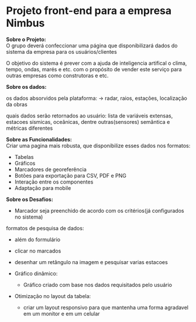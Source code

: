 <h1>Projeto front-end para a empresa Nimbus</h1>

**Sobre o Projeto:**<br>
O grupo deverá confeccionar uma página que disponibilizará dados do sistema da empresa para os usuários/clientes

O objetivo do sistema é prever com a ajuda de inteligencia artifical o clima, tempo, ondas, marés e etc. 
com o propósito de vender este serviço para outras empresas como construtoras e etc.

**Sobre os dados:**

os dados absorvidos pela plataforma:
  -> radar, raios, estações, localização da obras

quais dados serão retornados ao usuário:
  lista de variáveis extensas, estacoes sísmicas, oceânicas, dentre outras(sensores)
  semântica e métricas diferentes

**Sobre as Funcionalidades:** <br>
 Criar uma pagina mais robusta, que disponibilize esses dados nos formatos:
  * Tabelas
  * Gráficos
  * Marcadores de georeferência
  * Botões para exportação para CSV, PDF e PNG
  * Interação entre os componentes
  * Adaptação para mobile

**Sobre os Desafios:**

 * Marcador seja preenchido de acordo com os critérios(já configurados no sistema)

 formatos de pesquisa de dados:
  * além do formulário
  * clicar no marcados
  * desenhar um retângulo na imagem e pesquisar varias estacoes

 * Gráfico dinâmico:
   * Gráfico criado com base nos dados requisitados pelo usuário

 * Otimização no layout da tabela:
   * criar um layout responsivo para que mantenha uma forma agradavel em um monitor e em um celular
